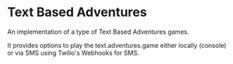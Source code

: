 # Text Based Adventures

An implementation of a type of Text Based Adventures games.

It provides options to play the text.adventures.game either locally (console) or via SMS using Twilio's Webhooks for SMS.

